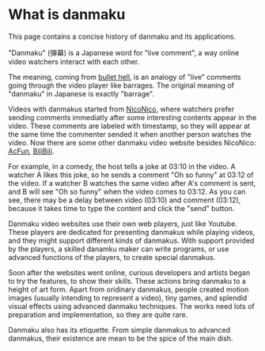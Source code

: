 # What is danmaku

This page contains a concise history of danmaku and its applications.

"Danmaku" (弾幕) is a Japanese word for "live comment", a way online video watchers interact with each other.

The meaning, coming from [bullet hell](//en.wikipedia.org/wiki/Shoot_%27em_up#Bullet_hell), is an analogy of "live" comments going through the video player like barrages. The original meaning of "danmaku" in Japanese is exactly "barrage".

Videos with danmakus started from [NicoNico](http://www.nicovideo.jp/), where watchers prefer sending comments immediatly after some interesting contents appear in the video. These comments are labeled with timestamp, so they will appear at the same time the commenter sended it when another person watches the video. Now there are some other danmaku video website besides NicoNico: [AcFun](http://www.acfun.tv/), [BiliBili](http://www.bilibili.com/).

For example, in a comedy, the host tells a joke at 03:10 in the video. A watcher A likes this joke, so he sends a comment "Oh so funny" at 03:12 of the video. If a watcher B watches the same video after A's comment is sent, and B will see "Oh so funny" when the video comes to 03:12. As you can see, there may be a delay between video (03:10) and comment (03:12), because it takes time to type the content and click the "send" button.

Danmaku video websites use their own web players, just like Youtube. These players are dedicated for presenting danmakus while playing videos, and they might support different kinds of danmakus. With support provided by the players, a skilled danamku maker can write programs, or use advanced functions of the players, to create special danmakus.

Soon after the websites went online, curious developers and artists began to try the features, to show their skills. These actions bring danmaku to a height of art form. Apart from oridinary danmakus, people created motion images (usually intending to represent a video), tiny games, and splendid visual effects using advanced danmaku techniques. The works need lots of preparation and implementation, so they are quite rare.

Danmaku also has its etiquette. From simple danmakus to advanced danmakus, their existence are mean to be the spice of the main dish.
